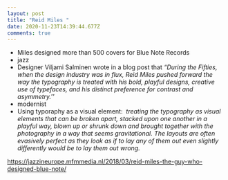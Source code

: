 ```yaml
---
layout: post
title: "Reid Miles "
date: 2020-11-23T14:39:44.677Z
comments: true
---
```

* Miles designed more than 500 covers for Blue Note Records
* jazz
* Designer Viljami Salminen wrote in a blog post that *“During the Fifties, when the design industry was in flux, Reid Miles pushed forward the way the typography is treated with his bold, playful designs, creative use of typefaces, and his distinct preference for contrast and asymmetry.''*
* modernist
* Using typoraphy as a visual element:  *treating the typography as visual elements that can be broken apart, stacked upon one another in a playful way, blown up or shrunk down and brought together with the photography in a way that seems gravitational. The layouts are often evasively perfect as they look as if to lay any of them out even slightly differently would be to lay them out wrong.*





https://jazzineurope.mfmmedia.nl/2018/03/reid-miles-the-guy-who-designed-blue-note/